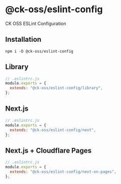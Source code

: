 # @ck-oss/eslint-config

CK OSS ESLint Configuration

## Installation

```
npm i -D @ck-oss/eslint-config
```

## Library

```js
// .eslintrc.js
module.exports = {
  extends: "@ck-oss/eslint-config/library",
};
```

## Next.js

```js
// .eslintrc.js
module.exports = {
  extends: "@ck-oss/eslint-config/next",
};
```

## Next.js + Cloudflare Pages

```js
// .eslintrc.js
module.exports = {
  extends: "@ck-oss/eslint-config/next-on-pages",
};
```
